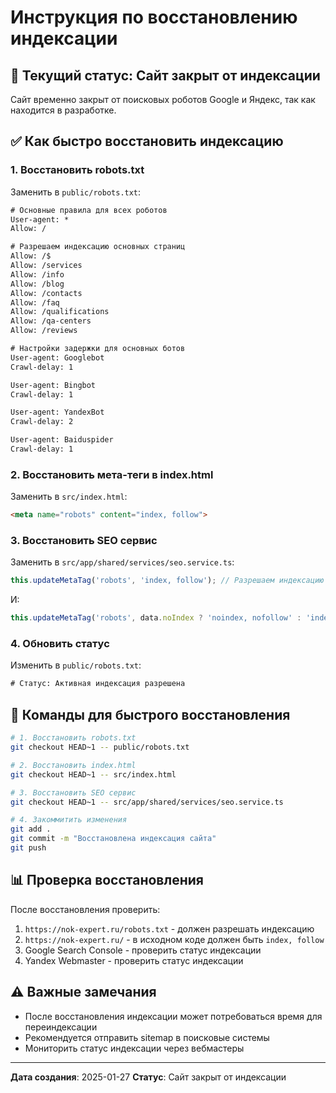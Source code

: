 # Инструкция по восстановлению индексации

## 🚫 Текущий статус: Сайт закрыт от индексации

Сайт временно закрыт от поисковых роботов Google и Яндекс, так как находится в разработке.

## ✅ Как быстро восстановить индексацию

### 1. Восстановить robots.txt
Заменить в `public/robots.txt`:
```txt
# Основные правила для всех роботов
User-agent: *
Allow: /

# Разрешаем индексацию основных страниц
Allow: /$
Allow: /services
Allow: /info
Allow: /blog
Allow: /contacts
Allow: /faq
Allow: /qualifications
Allow: /qa-centers
Allow: /reviews

# Настройки задержки для основных ботов
User-agent: Googlebot
Crawl-delay: 1

User-agent: Bingbot
Crawl-delay: 1

User-agent: YandexBot
Crawl-delay: 2

User-agent: Baiduspider
Crawl-delay: 1
```

### 2. Восстановить мета-теги в index.html
Заменить в `src/index.html`:
```html
<meta name="robots" content="index, follow">
```

### 3. Восстановить SEO сервис
Заменить в `src/app/shared/services/seo.service.ts`:
```typescript
this.updateMetaTag('robots', 'index, follow'); // Разрешаем индексацию
```

И:
```typescript
this.updateMetaTag('robots', data.noIndex ? 'noindex, nofollow' : 'index, follow'); // По умолчанию index
```

### 4. Обновить статус
Изменить в `public/robots.txt`:
```txt
# Статус: Активная индексация разрешена
```

## 🚀 Команды для быстрого восстановления

```bash
# 1. Восстановить robots.txt
git checkout HEAD~1 -- public/robots.txt

# 2. Восстановить index.html
git checkout HEAD~1 -- src/index.html

# 3. Восстановить SEO сервис
git checkout HEAD~1 -- src/app/shared/services/seo.service.ts

# 4. Закоммитить изменения
git add .
git commit -m "Восстановлена индексация сайта"
git push
```

## 📊 Проверка восстановления

После восстановления проверить:
1. `https://nok-expert.ru/robots.txt` - должен разрешать индексацию
2. `https://nok-expert.ru/` - в исходном коде должен быть `index, follow`
3. Google Search Console - проверить статус индексации
4. Yandex Webmaster - проверить статус индексации

## ⚠️ Важные замечания

- После восстановления индексации может потребоваться время для переиндексации
- Рекомендуется отправить sitemap в поисковые системы
- Мониторить статус индексации через вебмастеры

---
**Дата создания**: 2025-01-27
**Статус**: Сайт закрыт от индексации 